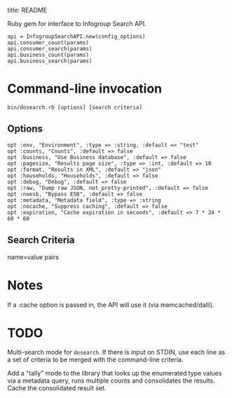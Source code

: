 title: README

Ruby gem for interface to Infogroup Search API.

    api = InfogroupSearchAPI.new(config_options)
    api.consumer_count(params)
    api.consumer_search(params)
    api.business_count(params)
    api.business_search(params)

# Command-line invocation

    bin/dosearch.rb [options] [search criteria]

## Options

    opt :env, "Environment", :type => :string, :default => "test"
    opt :counts, "Counts", :default => false
    opt :business, "Use Business database", :default => false
    opt :pagesize, "Results page size", :type => :int, :default => 10
    opt :format, "Results in XML", :default => "json"
    opt :households, "Households", :default => false
    opt :debug, "Debug", :default => false
    opt :raw, "Dump raw JSON, not pretty-printed", :default => false
    opt :noesb, "Bypass ESB", :default => false
    opt :metadata, "Metadata field", :type => :string
    opt :nocache, "Suppress caching", :default => false
    opt :expiration, "Cache expiration in seconds", :default => 7 * 24 * 60 * 60

## Search Criteria

name=value pairs

# Notes

If a :cache option is passed in, the API will use it (via memcached/dalli).

# TODO

Multi-search mode for `dosearch`.  If there is input on STDIN, use each line as a set of criteria to be merged with the command-line criteria.

Add a "tally" mode to the library that looks up the enumerated type values via a metadata query, runs multiple counts and consolidates the results.  Cache the consolidated result set.
